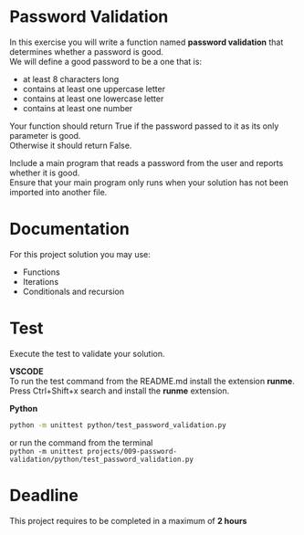 # Password Validation

In this exercise you will write a function named **password validation** that determines whether a password is good.   
We will define a good password to be a one that is:
- at least 8 characters long
- contains at least one uppercase letter
- contains at least one lowercase letter
- contains at least one number

Your function should return True if the password passed to it as its only parameter is good.  
Otherwise it should return False. 

Include a main program that reads a password from the user and reports whether it is good.   
Ensure that your main program only runs when your solution has not been imported into another file.

# Documentation

For this project solution you may use:

- Functions
- Iterations
- Conditionals and recursion


# Test
Execute the test to validate your solution.  

**VSCODE**   
To run the test command from the README.md install the extension **runme**. 
Press Ctrl+Shift+x search and install the **runme** extension. 


**Python**

```sh
python -m unittest python/test_password_validation.py
```

or run the command from the terminal  
`python -m unittest projects/009-password-validation/python/test_password_validation.py`


# Deadline

This project requires to be completed in a maximum of **2 hours**
